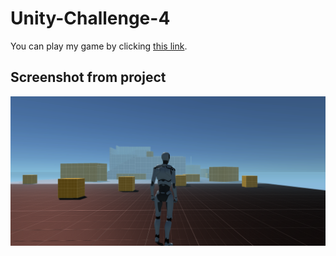 # Unity-Challenge-4

You can play my game by clicking [this link](https://play.unity.com/mg/other/webgl-builds-402945).

## Screenshot from project 

<img width=1200 src="https://github.com/rahul07bagul/Unity-Prototype-1/blob/main/Image/Screenshot%202024-04-15%20222003.png" alt="bench">


